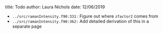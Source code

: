 title: Todo
author: Laura Nichols
date: 12/06/2019

* `../src/ramanIntensity.f90:331:` Figure out where `zfactor2` comes from
* `../src/ramanIntensity.f90:362:` Add detailed derivation of this in a separate page
